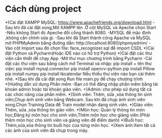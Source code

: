 # Cách dùng project
*)Cài đặt XAMPP MySQL:
  https://www.apachefriends.org/download.html
  -Sau khi đã cài đặt xong,Mở XAMPP lên .Ở cột MySQL và Apeche chọn Start
  -Nếu không Start đc Apeche đổi cổng thành 8080.
  -MYSQL để mặc định ,không cần chỉnh sửa gì.
  -Sau khi đã Start thành công Apache và MySQL mở PHPMyAdmin bằng đường dẫn: http://localhost:8080/phpmyadmin/
  -Vào cột Import sau đó chọn file:  face_recognizer.sql để import CSDL
*)Cài đặt Python và Pycharm(Hoặc IDE nào có hỗ trợ Python)
*)Cài đặt các thư viện cần thiết để chạy App
  -Mở thư mục chương trình bằng Pycharm
  -Cài đặt các thư viện sau bằng cách mở Terminal và nhập:
  pip install + tên thư viện:
	pip install mysql.connector
	pip install opencv-python
	pip install Pillow
	pip install numpy
	pip install tkcalendar
  Nếu thiếu thư viện nào bạn cài thêm nhé.
*)Sau khi đã cài đặt xong Run file main.py để chạy chương trình
*)Hướng dẫn sử dụng Phần mềm
-Bạn có thể đăng nhập phần mềm bằng tài khoản admin hoặc tài khoản giáo viên.
+)Admin: cho phép sử dụng tất cả các chức năng của phần mềm.
  *)Sinh viên: Thêm, sửa ,xóa thông tin sinh viên,Chụp ảnh sinh viên bằng Webcam.
Sau khi đã chụp ảnh sinh viên xong.Chọn Training Data để Train model nhận dạng sinh viên.
  *)Giáo viên: Thêm, sửa ,xóa thông tin giáo viên.
  *)Môn học: Quản lý thông tin môn học,Đăng ký môn học cho sinh viên,Thêm môn học cho giảng viên.(Phải thêm môn học cho sinh viên và giảng viên để điểm danh)
  *)Buổi học: Thêm,sửa,xóa thông tin buổi học của từng môn học.
  *)Xem ảnh:Xem tất cả các ảnh của sinh viên đã chụp trong máy.

